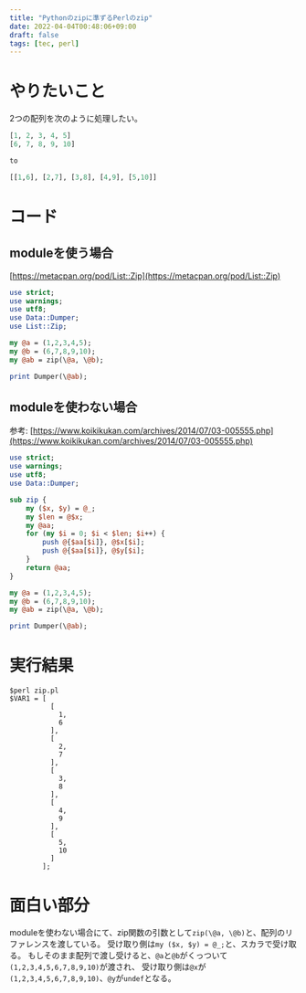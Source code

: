 ```yaml
---
title: "Pythonのzipに準ずるPerlのzip"
date: 2022-04-04T00:48:06+09:00
draft: false
tags: [tec, perl]
---
```


# やりたいこと

2つの配列を次のように処理したい。

```perl
[1, 2, 3, 4, 5]
[6, 7, 8, 9, 10]

to

[[1,6], [2,7], [3,8], [4,9], [5,10]]
```

# コード

## moduleを使う場合

[https://metacpan.org/pod/List::Zip](https://metacpan.org/pod/List::Zip)

```perl
use strict;
use warnings;
use utf8;
use Data::Dumper;
use List::Zip;

my @a = (1,2,3,4,5);
my @b = (6,7,8,9,10);
my @ab = zip(\@a, \@b);

print Dumper(\@ab);
```

## moduleを使わない場合

参考: [https://www.koikikukan.com/archives/2014/07/03-005555.php](https://www.koikikukan.com/archives/2014/07/03-005555.php)

```perl
use strict;
use warnings;
use utf8;
use Data::Dumper;

sub zip {
    my ($x, $y) = @_;
    my $len = @$x;
    my @aa;
    for (my $i = 0; $i < $len; $i++) {
        push @{$aa[$i]}, @$x[$i];
        push @{$aa[$i]}, @$y[$i];
    }
    return @aa;
}

my @a = (1,2,3,4,5);
my @b = (6,7,8,9,10);
my @ab = zip(\@a, \@b);

print Dumper(\@ab);
```

# 実行結果

```
$perl zip.pl
$VAR1 = [
          [
            1,
            6
          ],
          [
            2,
            7
          ],
          [
            3,
            8
          ],
          [
            4,
            9
          ],
          [
            5,
            10
          ]
        ];
```

# 面白い部分

moduleを使わない場合にて、zip関数の引数として`zip(\@a, \@b)`と、配列のリファレンスを渡している。
受け取り側は`my ($x, $y) = @_;`と、スカラで受け取る。
もしそのまま配列で渡し受けると、`@a`と`@b`がくっついて`(1,2,3,4,5,6,7,8,9,10)`が渡され、
受け取り側は`@x`が`(1,2,3,4,5,6,7,8,9,10)`、`@y`が`undef`となる。
